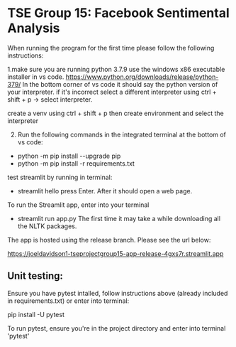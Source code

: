 # TSE Group 15: Facebook Sentimental Analysis

When running the program for the first time please follow the following instructions:

1.make sure you are running python 3.7.9 use the windows x86 executable installer in vs code. 
https://www.python.org/downloads/release/python-379/
In the bottom corner of vs code it should say the python version of your interpreter. if it's incorrect select a different interpreter using ctrl + shift + p -> select interpreter.

create a venv using ctrl + shift + p then create environment and select the interpreter

2. Run the following commands in the integrated terminal at the bottom of vs code:
* python -m pip install --upgrade pip
* python -m pip install -r requirements.txt

test streamlit by running in terminal:
* streamlit hello
press Enter. After it should open a web page.


To run the Streamlit app, enter into your terminal
* streamlit run app.py
The first time it may take a while downloading all the NLTK packages.

The app is hosted using the release branch. Please see the url below:

https://joeldavidson1-tseprojectgroup15-app-release-4gxs7r.streamlit.app

## Unit testing:

Ensure you have pytest intalled, follow instructions above (already included in requirements.txt) or enter into terminal:

pip install -U pytest

To run pytest, ensure you're in the project directory and enter into terminal 'pytest'
